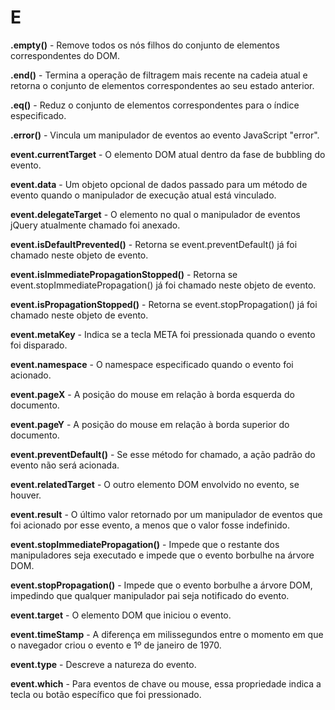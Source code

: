 # E

**.empty()** - Remove todos os nós filhos do conjunto de elementos correspondentes do DOM.

**.end()** - Termina a operação de filtragem mais recente na cadeia atual e retorna o conjunto de elementos correspondentes ao seu estado anterior.

**.eq()** - Reduz o conjunto de elementos correspondentes para o índice especificado.

**.error()** - Vincula um manipulador de eventos ao evento JavaScript "error".

**event.currentTarget** - O elemento DOM atual dentro da fase de bubbling do evento.

**event.data** - Um objeto opcional de dados passado para um método de evento quando o manipulador de execução atual está vinculado.

**event.delegateTarget** - O elemento no qual o manipulador de eventos jQuery atualmente chamado foi anexado.

**event.isDefaultPrevented()** - Retorna se event.preventDefault() já foi chamado neste objeto de evento.

**event.isImmediatePropagationStopped()** - Retorna se event.stopImmediatePropagation() já foi chamado neste objeto de evento.

**event.isPropagationStopped()** - Retorna se event.stopPropagation() já foi chamado neste objeto de evento.

**event.metaKey** - Indica se a tecla META foi pressionada quando o evento foi disparado.

**event.namespace** - O namespace especificado quando o evento foi acionado.

**event.pageX** - A posição do mouse em relação à borda esquerda do documento.

**event.pageY** - A posição do mouse em relação à borda superior do documento.

**event.preventDefault()** - Se esse método for chamado, a ação padrão do evento não será acionada.

**event.relatedTarget** - O outro elemento DOM envolvido no evento, se houver.

**event.result** - O último valor retornado por um manipulador de eventos que foi acionado por esse evento, a menos que o valor fosse indefinido. 

**event.stopImmediatePropagation()** - Impede que o restante dos manipuladores seja executado e impede que o evento borbulhe na árvore DOM.

**event.stopPropagation()** - Impede que o evento borbulhe a árvore DOM, impedindo que qualquer manipulador pai seja notificado do evento.

**event.target** - O elemento DOM que iniciou o evento.

**event.timeStamp** - A diferença em milissegundos entre o momento em que o navegador criou o evento e 1º de janeiro de 1970.

**event.type** - Descreve a natureza do evento.

**event.which** - Para eventos de chave ou mouse, essa propriedade indica a tecla ou botão específico que foi pressionado.
